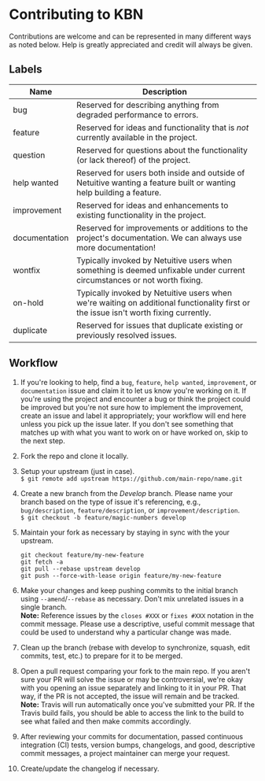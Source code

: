# Contributing to KBN
Contributions are welcome and can be represented in many different ways as noted below. Help is greatly appreciated and credit will always be given.

## Labels
| Name          | Description   |  
| ------------- |---------------|
| bug           | Reserved for describing anything from degraded performance to errors. |
| feature       | Reserved for ideas and functionality that is *not* currently available in the project.      |
| question      | Reserved for questions about the functionality (or lack thereof) of the project.      |
| help wanted   | Reserved for users both inside and outside of Netuitive wanting a feature built or wanting help building a feature.     |
| improvement   | Reserved for ideas and enhancements to existing functionality in the project.     |
| documentation | Reserved for improvements or additions to the project's documentation. We can always use more documentation!    |
| wontfix     | Typically invoked by Netuitive users when something is deemed unfixable under current circumstances or not worth fixing.    |
| on-hold       | Typically invoked by Netuitive users when we're waiting on additional functionality first or the issue isn't worth fixing currently.    |
| duplicate     | Reserved for issues that duplicate existing or previously resolved issues.      |

## Workflow

1. If you're looking to help, find a `bug`, `feature`, `help wanted`, `improvement`, or `documentation` issue and claim it to let us know you're working on it. If you're using the project and encounter a bug or think the project could be improved but you're not sure how to implement the improvement, create an issue and label it appropriately; your workflow will end here unless you pick up the issue later. If you don't see something that matches up with what you want to work on or have worked on, skip to the next step.

1. Fork the repo and clone it locally.

1. Setup your upstream (just in case).  
`$ git remote add upstream https://github.com/main-repo/name.git`

1. Create a new branch from the *Develop* branch. Please name your branch based on the type of issue it's referencing, e.g., `bug/description`, `feature/description`, or `improvement/description`.  
`$ git checkout -b feature/magic-numbers develop`

1. Maintain your fork as necessary by staying in sync with the your upstream.
    ```
    git checkout feature/my-new-feature
    git fetch -a
    git pull --rebase upstream develop
    git push --force-with-lease origin feature/my-new-feature
    ```

1. Make your changes and keep pushing commits to the initial branch using `--amend`/`--rebase` as necessary. Don't mix
unrelated issues in a single branch.   
**Note:** Reference issues by the `closes #XXX` or `fixes #XXX` notation in the commit
message. Please use a descriptive, useful commit message that could be used to understand why a
particular change was made.

1. Clean up the branch (rebase with develop to synchronize, squash, edit commits, test, etc.) to
prepare for it to be merged.

1. Open a pull request comparing your fork to the main repo. If you aren't sure your PR will solve the issue
or may be controversial, we're okay with you opening an issue separately and linking to it in
your PR. That way, if the PR is not accepted, the issue will remain and be tracked.   
**Note:** Travis will run automatically once you've submitted your PR. If the Travis build fails, you should be able to access the link to the build to see what failed and then make commits accordingly.

1. After reviewing your commits for documentation, passed continuous integration (CI) tests,
version bumps, changelogs, and good, descriptive commit messages, a project maintainer can merge your request.

1. Create/update the changelog if necessary.

